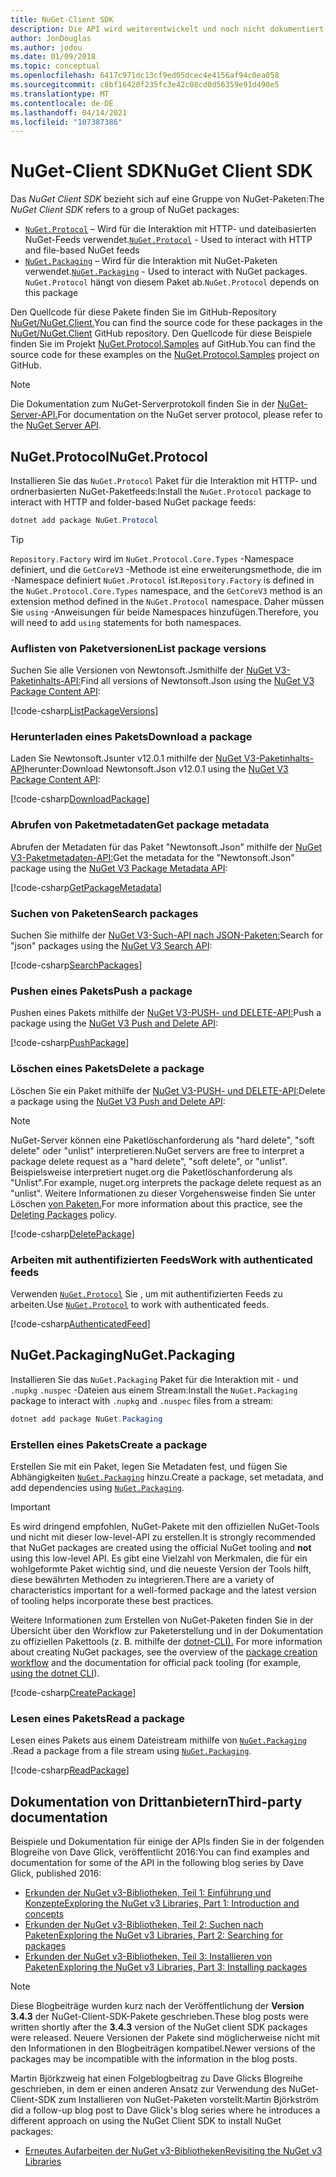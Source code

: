 ```yaml
---
title: NuGet-Client SDK
description: Die API wird weiterentwickelt und noch nicht dokumentiert, aber Beispiele finden Sie im Blog von Dave Glick.
author: JonDouglas
ms.author: jodou
ms.date: 01/09/2018
ms.topic: conceptual
ms.openlocfilehash: 6417c971dc13cf9ed05dcec4e4156af94c0ea058
ms.sourcegitcommit: c8bf16420f235fc3e42c08cd0d56359e91d490e5
ms.translationtype: MT
ms.contentlocale: de-DE
ms.lasthandoff: 04/14/2021
ms.locfileid: "107387386"
---
```

# <a name="nuget-client-sdk"></a><span data-ttu-id="80cef-103">NuGet-Client SDK</span><span class="sxs-lookup"><span data-stu-id="80cef-103">NuGet Client SDK</span></span>

<span data-ttu-id="80cef-104">Das *NuGet Client SDK* bezieht sich auf eine Gruppe von NuGet-Paketen:</span><span class="sxs-lookup"><span data-stu-id="80cef-104">The *NuGet Client SDK* refers to a group of NuGet packages:</span></span>

* <span data-ttu-id="80cef-105">[`NuGet.Protocol`](https://www.nuget.org/packages/NuGet.Protocol) – Wird für die Interaktion mit HTTP- und dateibasierten NuGet-Feeds verwendet.</span><span class="sxs-lookup"><span data-stu-id="80cef-105">[`NuGet.Protocol`](https://www.nuget.org/packages/NuGet.Protocol) - Used to interact with HTTP and file-based NuGet feeds</span></span>
* <span data-ttu-id="80cef-106">[`NuGet.Packaging`](https://www.nuget.org/packages/NuGet.Packaging) – Wird für die Interaktion mit NuGet-Paketen verwendet.</span><span class="sxs-lookup"><span data-stu-id="80cef-106">[`NuGet.Packaging`](https://www.nuget.org/packages/NuGet.Packaging) - Used to interact with NuGet packages.</span></span> <span data-ttu-id="80cef-107">`NuGet.Protocol` hängt von diesem Paket ab.</span><span class="sxs-lookup"><span data-stu-id="80cef-107">`NuGet.Protocol` depends on this package</span></span>

<span data-ttu-id="80cef-108">Den Quellcode für diese Pakete finden Sie im GitHub-Repository [NuGet/NuGet.Client.](https://github.com/NuGet/NuGet.Client)</span><span class="sxs-lookup"><span data-stu-id="80cef-108">You can find the source code for these packages in the [NuGet/NuGet.Client](https://github.com/NuGet/NuGet.Client) GitHub repository.</span></span>
<span data-ttu-id="80cef-109">Den Quellcode für diese Beispiele finden Sie im Projekt [NuGet.Protocol.Samples](https://github.com/NuGet/Samples/tree/main/NuGetProtocolSamples) auf GitHub.</span><span class="sxs-lookup"><span data-stu-id="80cef-109">You can find the source code for these examples on the [NuGet.Protocol.Samples](https://github.com/NuGet/Samples/tree/main/NuGetProtocolSamples) project on GitHub.</span></span>

> [!Note]
> <span data-ttu-id="80cef-110">Die Dokumentation zum NuGet-Serverprotokoll finden Sie in der [NuGet-Server-API.](~/api/overview.md)</span><span class="sxs-lookup"><span data-stu-id="80cef-110">For documentation on the NuGet server protocol, please refer to the [NuGet Server API](~/api/overview.md).</span></span>

## <a name="nugetprotocol"></a><span data-ttu-id="80cef-111">NuGet.Protocol</span><span class="sxs-lookup"><span data-stu-id="80cef-111">NuGet.Protocol</span></span>

<span data-ttu-id="80cef-112">Installieren Sie das `NuGet.Protocol` Paket für die Interaktion mit HTTP- und ordnerbasierten NuGet-Paketfeeds:</span><span class="sxs-lookup"><span data-stu-id="80cef-112">Install the `NuGet.Protocol` package to interact with HTTP and folder-based NuGet package feeds:</span></span>

```ps1
dotnet add package NuGet.Protocol
```

> [!Tip]
> <span data-ttu-id="80cef-113">`Repository.Factory` wird im `NuGet.Protocol.Core.Types` -Namespace definiert, und die `GetCoreV3` -Methode ist eine erweiterungsmethode, die im -Namespace definiert `NuGet.Protocol` ist.</span><span class="sxs-lookup"><span data-stu-id="80cef-113">`Repository.Factory` is defined in the `NuGet.Protocol.Core.Types` namespace, and the `GetCoreV3` method is an extension method defined in the `NuGet.Protocol` namespace.</span></span> <span data-ttu-id="80cef-114">Daher müssen Sie `using` -Anweisungen für beide Namespaces hinzufügen.</span><span class="sxs-lookup"><span data-stu-id="80cef-114">Therefore, you will need to add `using` statements for both namespaces.</span></span>

### <a name="list-package-versions"></a><span data-ttu-id="80cef-115">Auflisten von Paketversionen</span><span class="sxs-lookup"><span data-stu-id="80cef-115">List package versions</span></span>

<span data-ttu-id="80cef-116">Suchen Sie alle Versionen von Newtonsoft.Jsmithilfe der [NuGet V3-Paketinhalts-API:](../api/package-base-address-resource.md#enumerate-package-versions)</span><span class="sxs-lookup"><span data-stu-id="80cef-116">Find all versions of Newtonsoft.Json using the [NuGet V3 Package Content API](../api/package-base-address-resource.md#enumerate-package-versions):</span></span>

[!code-csharp[ListPackageVersions](~/../nuget-samples/NuGetProtocolSamples/Program.cs?name=ListPackageVersions)]

### <a name="download-a-package"></a><span data-ttu-id="80cef-117">Herunterladen eines Pakets</span><span class="sxs-lookup"><span data-stu-id="80cef-117">Download a package</span></span>

<span data-ttu-id="80cef-118">Laden Sie Newtonsoft.Jsunter v12.0.1 mithilfe der [NuGet V3-Paketinhalts-API](../api/package-base-address-resource.md)herunter:</span><span class="sxs-lookup"><span data-stu-id="80cef-118">Download Newtonsoft.Json v12.0.1 using the [NuGet V3 Package Content API](../api/package-base-address-resource.md):</span></span>

[!code-csharp[DownloadPackage](~/../nuget-samples/NuGetProtocolSamples/Program.cs?name=DownloadPackage)]

### <a name="get-package-metadata"></a><span data-ttu-id="80cef-119">Abrufen von Paketmetadaten</span><span class="sxs-lookup"><span data-stu-id="80cef-119">Get package metadata</span></span>

<span data-ttu-id="80cef-120">Abrufen der Metadaten für das Paket "Newtonsoft.Json" mithilfe der [NuGet V3-Paketmetadaten-API:](../api/registration-base-url-resource.md)</span><span class="sxs-lookup"><span data-stu-id="80cef-120">Get the metadata for the "Newtonsoft.Json" package using the [NuGet V3 Package Metadata API](../api/registration-base-url-resource.md):</span></span>

[!code-csharp[GetPackageMetadata](~/../nuget-samples/NuGetProtocolSamples/Program.cs?name=GetPackageMetadata)]

### <a name="search-packages"></a><span data-ttu-id="80cef-121">Suchen von Paketen</span><span class="sxs-lookup"><span data-stu-id="80cef-121">Search packages</span></span>

<span data-ttu-id="80cef-122">Suchen Sie mithilfe der [NuGet V3-Such-API nach JSON-Paketen:](../api/search-query-service-resource.md)</span><span class="sxs-lookup"><span data-stu-id="80cef-122">Search for "json" packages using the [NuGet V3 Search API](../api/search-query-service-resource.md):</span></span>

[!code-csharp[SearchPackages](~/../nuget-samples/NuGetProtocolSamples/Program.cs?name=SearchPackages)]

### <a name="push-a-package"></a><span data-ttu-id="80cef-123">Pushen eines Pakets</span><span class="sxs-lookup"><span data-stu-id="80cef-123">Push a package</span></span>

<span data-ttu-id="80cef-124">Pushen eines Pakets mithilfe der [NuGet V3-PUSH- und DELETE-API:](../api/package-publish-resource.md)</span><span class="sxs-lookup"><span data-stu-id="80cef-124">Push a package using the [NuGet V3 Push and Delete API](../api/package-publish-resource.md):</span></span>

[!code-csharp[PushPackage](~/../nuget-samples/NuGetProtocolSamples/Program.cs?name=PushPackage)]

### <a name="delete-a-package"></a><span data-ttu-id="80cef-125">Löschen eines Pakets</span><span class="sxs-lookup"><span data-stu-id="80cef-125">Delete a package</span></span>

<span data-ttu-id="80cef-126">Löschen Sie ein Paket mithilfe der [NuGet V3-PUSH- und DELETE-API:](../api/package-publish-resource.md)</span><span class="sxs-lookup"><span data-stu-id="80cef-126">Delete a package using the [NuGet V3 Push and Delete API](../api/package-publish-resource.md):</span></span>

> [!Note]
> <span data-ttu-id="80cef-127">NuGet-Server können eine Paketlöschanforderung als "hard delete", "soft delete" oder "unlist" interpretieren.</span><span class="sxs-lookup"><span data-stu-id="80cef-127">NuGet servers are free to interpret a package delete request as a "hard delete", "soft delete", or "unlist".</span></span>
> <span data-ttu-id="80cef-128">Beispielsweise interpretiert nuget.org die Paketlöschanforderung als "Unlist".</span><span class="sxs-lookup"><span data-stu-id="80cef-128">For example, nuget.org interprets the package delete request as an "unlist".</span></span> <span data-ttu-id="80cef-129">Weitere Informationen zu dieser Vorgehensweise finden Sie unter Löschen [von Paketen.](../nuget-org/policies/deleting-packages.md)</span><span class="sxs-lookup"><span data-stu-id="80cef-129">For more information about this practice, see the [Deleting Packages](../nuget-org/policies/deleting-packages.md) policy.</span></span>

[!code-csharp[DeletePackage](~/../nuget-samples/NuGetProtocolSamples/Program.cs?name=DeletePackage)]

### <a name="work-with-authenticated-feeds"></a><span data-ttu-id="80cef-130">Arbeiten mit authentifizierten Feeds</span><span class="sxs-lookup"><span data-stu-id="80cef-130">Work with authenticated feeds</span></span>

<span data-ttu-id="80cef-131">Verwenden [`NuGet.Protocol`](https://www.nuget.org/packages/NuGet.Protocol) Sie , um mit authentifizierten Feeds zu arbeiten.</span><span class="sxs-lookup"><span data-stu-id="80cef-131">Use [`NuGet.Protocol`](https://www.nuget.org/packages/NuGet.Protocol) to work with authenticated feeds.</span></span>

[!code-csharp[AuthenticatedFeed](~/../nuget-samples/NuGetProtocolSamples/Program.cs?name=AuthenticatedFeed)]

## <a name="nugetpackaging"></a><span data-ttu-id="80cef-132">NuGet.Packaging</span><span class="sxs-lookup"><span data-stu-id="80cef-132">NuGet.Packaging</span></span>

<span data-ttu-id="80cef-133">Installieren Sie das `NuGet.Packaging` Paket für die Interaktion mit - und `.nupkg` `.nuspec` -Dateien aus einem Stream:</span><span class="sxs-lookup"><span data-stu-id="80cef-133">Install the `NuGet.Packaging` package to interact with `.nupkg` and `.nuspec` files from a stream:</span></span>

```ps1
dotnet add package NuGet.Packaging
```

### <a name="create-a-package"></a><span data-ttu-id="80cef-134">Erstellen eines Pakets</span><span class="sxs-lookup"><span data-stu-id="80cef-134">Create a package</span></span>

<span data-ttu-id="80cef-135">Erstellen Sie mit ein Paket, legen Sie Metadaten fest, und fügen Sie Abhängigkeiten [`NuGet.Packaging`](https://www.nuget.org/packages/NuGet.Packaging) hinzu.</span><span class="sxs-lookup"><span data-stu-id="80cef-135">Create a package, set metadata, and add dependencies using [`NuGet.Packaging`](https://www.nuget.org/packages/NuGet.Packaging).</span></span>

> [!IMPORTANT]
> <span data-ttu-id="80cef-136">Es wird dringend empfohlen, NuGet-Pakete mit den  offiziellen NuGet-Tools und nicht mit dieser low-level-API zu erstellen.</span><span class="sxs-lookup"><span data-stu-id="80cef-136">It is strongly recommended that NuGet packages are created using the official NuGet tooling and **not** using this low-level API.</span></span> <span data-ttu-id="80cef-137">Es gibt eine Vielzahl von Merkmalen, die für ein wohlgeformte Paket wichtig sind, und die neueste Version der Tools hilft, diese bewährten Methoden zu integrieren.</span><span class="sxs-lookup"><span data-stu-id="80cef-137">There are a variety of characteristics important for a well-formed package and the latest version of tooling helps incorporate these best practices.</span></span>
> 
> <span data-ttu-id="80cef-138">Weitere Informationen zum Erstellen von NuGet-Paketen finden Sie in der Übersicht über den Workflow zur Paketerstellung und in der Dokumentation zu offiziellen Pakettools (z. B. mithilfe der [dotnet-CLI).](../create-packages/creating-a-package-dotnet-cli.md) [](../create-packages/overview-and-workflow.md)</span><span class="sxs-lookup"><span data-stu-id="80cef-138">For more information about creating NuGet packages, see the overview of the [package creation workflow](../create-packages/overview-and-workflow.md) and the documentation for official pack tooling (for example, [using the dotnet CLI](../create-packages/creating-a-package-dotnet-cli.md)).</span></span>

[!code-csharp[CreatePackage](~/../nuget-samples/NuGetProtocolSamples/Program.cs?name=CreatePackage)]

### <a name="read-a-package"></a><span data-ttu-id="80cef-139">Lesen eines Pakets</span><span class="sxs-lookup"><span data-stu-id="80cef-139">Read a package</span></span>

<span data-ttu-id="80cef-140">Lesen eines Pakets aus einem Dateistream mithilfe von [`NuGet.Packaging`](https://www.nuget.org/packages/NuGet.Packaging) .</span><span class="sxs-lookup"><span data-stu-id="80cef-140">Read a package from a file stream using [`NuGet.Packaging`](https://www.nuget.org/packages/NuGet.Packaging).</span></span>

[!code-csharp[ReadPackage](~/../nuget-samples/NuGetProtocolSamples/Program.cs?name=ReadPackage)]

## <a name="third-party-documentation"></a><span data-ttu-id="80cef-141">Dokumentation von Drittanbietern</span><span class="sxs-lookup"><span data-stu-id="80cef-141">Third-party documentation</span></span>

<span data-ttu-id="80cef-142">Beispiele und Dokumentation für einige der APIs finden Sie in der folgenden Blogreihe von Dave Glick, veröffentlicht 2016:</span><span class="sxs-lookup"><span data-stu-id="80cef-142">You can find examples and documentation for some of the API in the following blog series by Dave Glick, published 2016:</span></span>

- [<span data-ttu-id="80cef-143">Erkunden der NuGet v3-Bibliotheken, Teil 1: Einführung und Konzepte</span><span class="sxs-lookup"><span data-stu-id="80cef-143">Exploring the NuGet v3 Libraries, Part 1: Introduction and concepts</span></span>](http://daveaglick.com/posts/exploring-the-nuget-v3-libraries-part-1)
- [<span data-ttu-id="80cef-144">Erkunden der NuGet v3-Bibliotheken, Teil 2: Suchen nach Paketen</span><span class="sxs-lookup"><span data-stu-id="80cef-144">Exploring the NuGet v3 Libraries, Part 2: Searching for packages</span></span>](http://daveaglick.com/posts/exploring-the-nuget-v3-libraries-part-2)
- [<span data-ttu-id="80cef-145">Erkunden der NuGet v3-Bibliotheken, Teil 3: Installieren von Paketen</span><span class="sxs-lookup"><span data-stu-id="80cef-145">Exploring the NuGet v3 Libraries, Part 3: Installing packages</span></span>](http://daveaglick.com/posts/exploring-the-nuget-v3-libraries-part-3)

> [!Note]
> <span data-ttu-id="80cef-146">Diese Blogbeiträge wurden kurz nach der Veröffentlichung der **Version 3.4.3** der NuGet-Client-SDK-Pakete geschrieben.</span><span class="sxs-lookup"><span data-stu-id="80cef-146">These blog posts were written shortly after the **3.4.3** version of the NuGet client SDK packages were released.</span></span>
> <span data-ttu-id="80cef-147">Neuere Versionen der Pakete sind möglicherweise nicht mit den Informationen in den Blogbeiträgen kompatibel.</span><span class="sxs-lookup"><span data-stu-id="80cef-147">Newer versions of the packages may be incompatible with the information in the blog posts.</span></span>

<span data-ttu-id="80cef-148">Martin Björkzweig hat einen Folgeblogbeitrag zu Dave Glicks Blogreihe geschrieben, in dem er einen anderen Ansatz zur Verwendung des NuGet-Client-SDK zum Installieren von NuGet-Paketen vorstellt:</span><span class="sxs-lookup"><span data-stu-id="80cef-148">Martin Björkström did a follow-up blog post to Dave Glick's blog series where he introduces a different approach on using the NuGet Client SDK to install NuGet packages:</span></span>

- [<span data-ttu-id="80cef-149">Erneutes Aufarbeiten der NuGet v3-Bibliotheken</span><span class="sxs-lookup"><span data-stu-id="80cef-149">Revisiting the NuGet v3 Libraries</span></span>](https://martinbjorkstrom.com/posts/2018-09-19-revisiting-nuget-client-libraries)
